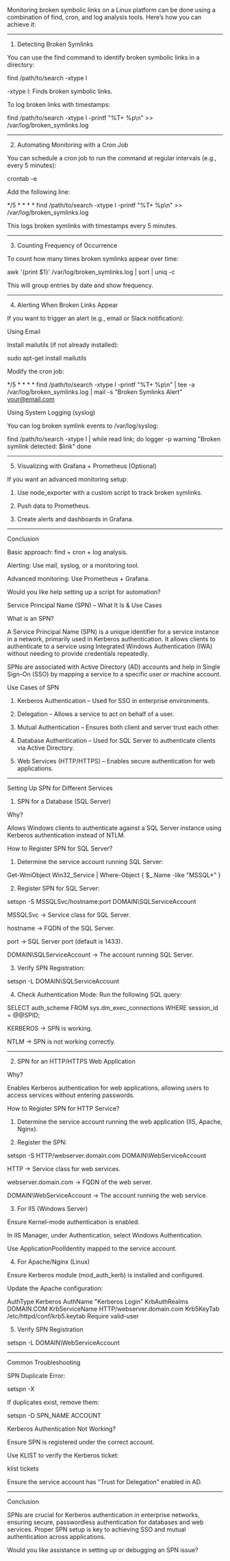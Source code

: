 Monitoring broken symbolic links on a Linux platform can be done using a combination of find, cron, and log analysis tools. Here’s how you can achieve it:


---

1. Detecting Broken Symlinks

You can use the find command to identify broken symbolic links in a directory:

find /path/to/search -xtype l

-xtype l: Finds broken symbolic links.


To log broken links with timestamps:

find /path/to/search -xtype l -printf "%T+ %p\n" >> /var/log/broken_symlinks.log


---

2. Automating Monitoring with a Cron Job

You can schedule a cron job to run the command at regular intervals (e.g., every 5 minutes):

crontab -e

Add the following line:

*/5 * * * * find /path/to/search -xtype l -printf "%T+ %p\n" >> /var/log/broken_symlinks.log

This logs broken symlinks with timestamps every 5 minutes.


---

3. Counting Frequency of Occurrence

To count how many times broken symlinks appear over time:

awk '{print $1}' /var/log/broken_symlinks.log | sort | uniq -c

This will group entries by date and show frequency.


---

4. Alerting When Broken Links Appear

If you want to trigger an alert (e.g., email or Slack notification):

Using Email

Install mailutils (if not already installed):

sudo apt-get install mailutils

Modify the cron job:

*/5 * * * * find /path/to/search -xtype l -printf "%T+ %p\n" | tee -a /var/log/broken_symlinks.log | mail -s "Broken Symlinks Alert" your@email.com

Using System Logging (syslog)

You can log broken symlink events to /var/log/syslog:

find /path/to/search -xtype l | while read link; do
    logger -p warning "Broken symlink detected: $link"
done


---

5. Visualizing with Grafana + Prometheus (Optional)

If you want an advanced monitoring setup:

1. Use node_exporter with a custom script to track broken symlinks.


2. Push data to Prometheus.


3. Create alerts and dashboards in Grafana.




---

Conclusion

Basic approach: find + cron + log analysis.

Alerting: Use mail, syslog, or a monitoring tool.

Advanced monitoring: Use Prometheus + Grafana.


Would you like help setting up a script for automation?



Service Principal Name (SPN) – What It Is & Use Cases

What is an SPN?

A Service Principal Name (SPN) is a unique identifier for a service instance in a network, primarily used in Kerberos authentication. It allows clients to authenticate to a service using Integrated Windows Authentication (IWA) without needing to provide credentials repeatedly.

SPNs are associated with Active Directory (AD) accounts and help in Single Sign-On (SSO) by mapping a service to a specific user or machine account.

Use Cases of SPN

1. Kerberos Authentication – Used for SSO in enterprise environments.


2. Delegation – Allows a service to act on behalf of a user.


3. Mutual Authentication – Ensures both client and server trust each other.


4. Database Authentication – Used for SQL Server to authenticate clients via Active Directory.


5. Web Services (HTTP/HTTPS) – Enables secure authentication for web applications.




---

Setting Up SPN for Different Services

1. SPN for a Database (SQL Server)

Why?

Allows Windows clients to authenticate against a SQL Server instance using Kerberos authentication instead of NTLM.

How to Register SPN for SQL Server?

1. Determine the service account running SQL Server:

Get-WmiObject Win32_Service | Where-Object { $_.Name -like "MSSQL*" }


2. Register SPN for SQL Server:

setspn -S MSSQLSvc/hostname:port DOMAIN\SQLServiceAccount

MSSQLSvc → Service class for SQL Server.

hostname → FQDN of the SQL Server.

port → SQL Server port (default is 1433).

DOMAIN\SQLServiceAccount → The account running SQL Server.



3. Verify SPN Registration:

setspn -L DOMAIN\SQLServiceAccount


4. Check Authentication Mode: Run the following SQL query:

SELECT auth_scheme FROM sys.dm_exec_connections WHERE session_id = @@SPID;

KERBEROS → SPN is working.

NTLM → SPN is not working correctly.





---

2. SPN for an HTTP/HTTPS Web Application

Why?

Enables Kerberos authentication for web applications, allowing users to access services without entering passwords.

How to Register SPN for HTTP Service?

1. Determine the service account running the web application (IIS, Apache, Nginx).


2. Register the SPN:

setspn -S HTTP/webserver.domain.com DOMAIN\WebServiceAccount

HTTP → Service class for web services.

webserver.domain.com → FQDN of the web server.

DOMAIN\WebServiceAccount → The account running the web service.



3. For IIS (Windows Server)

Ensure Kernel-mode authentication is enabled.

In IIS Manager, under Authentication, select Windows Authentication.

Use ApplicationPoolIdentity mapped to the service account.



4. For Apache/Nginx (Linux)

Ensure Kerberos module (mod_auth_kerb) is installed and configured.

Update the Apache configuration:

AuthType Kerberos
AuthName "Kerberos Login"
KrbAuthRealms DOMAIN.COM
KrbServiceName HTTP/webserver.domain.com
Krb5KeyTab /etc/httpd/conf/krb5.keytab
Require valid-user



5. Verify SPN Registration

setspn -L DOMAIN\WebServiceAccount




---

Common Troubleshooting

SPN Duplicate Error:

setspn -X

If duplicates exist, remove them:

setspn -D SPN_NAME ACCOUNT

Kerberos Authentication Not Working?

Ensure SPN is registered under the correct account.

Use KLIST to verify the Kerberos ticket:

klist tickets

Ensure the service account has "Trust for Delegation" enabled in AD.




---

Conclusion

SPNs are crucial for Kerberos authentication in enterprise networks, ensuring secure, passwordless authentication for databases and web services. Proper SPN setup is key to achieving SSO and mutual authentication across applications.

Would you like assistance in setting up or debugging an SPN issue?


